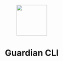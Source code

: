 <p align="center">
 <img align="center" src="https://api.iconify.design/game-icons:angel-outfit.svg?color=%23ffffff" style="height: 100px" />
 <h1 align="center">
 Guardian CLI
 </h1>
</p>